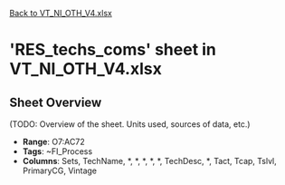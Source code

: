 [Back to VT_NI_OTH_V4.xlsx](README.md)

# 'RES_techs_coms' sheet in VT_NI_OTH_V4.xlsx

## Sheet Overview

(TODO: Overview of the sheet. Units used, sources of data, etc.)

- **Range**: O7:AC72
- **Tags**: ~FI_Process
- **Columns**: Sets, TechName, *, *, *, *, *, TechDesc, *, Tact, Tcap, Tslvl, PrimaryCG, Vintage

